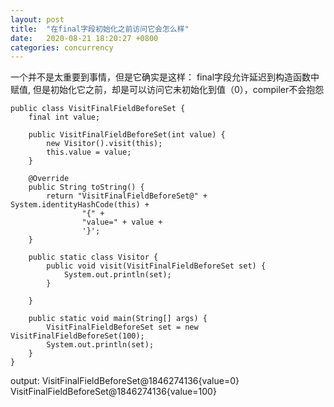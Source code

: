 ```yaml
---
layout: post
title:  "在final字段初始化之前访问它会怎么样"
date:   2020-08-21 18:20:27 +0800
categories: concurrency
---
```


一个并不是太重要到事情，但是它确实是这样：
final字段允许延迟到构造函数中赋值, 但是初始化它之前，却是可以访问它未初始化到值（0），compiler不会抱怨

    public class VisitFinalFieldBeforeSet {
        final int value;

        public VisitFinalFieldBeforeSet(int value) {
            new Visitor().visit(this);
            this.value = value;
        }

        @Override
        public String toString() {
            return "VisitFinalFieldBeforeSet@" + System.identityHashCode(this) +
                    "{" +
                    "value=" + value +
                    '}';
        }

        public static class Visitor {
            public void visit(VisitFinalFieldBeforeSet set) {
                System.out.println(set);
            }

        }

        public static void main(String[] args) {
            VisitFinalFieldBeforeSet set = new VisitFinalFieldBeforeSet(100);
            System.out.println(set);
        }
    }

output:
VisitFinalFieldBeforeSet@1846274136{value=0}
VisitFinalFieldBeforeSet@1846274136{value=100}